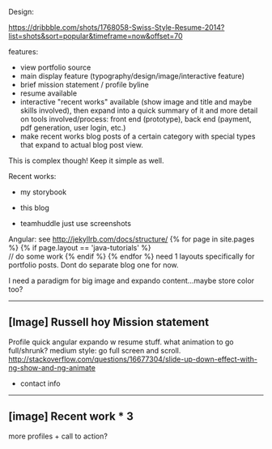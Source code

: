 Design:

https://dribbble.com/shots/1768058-Swiss-Style-Resume-2014?list=shots&sort=popular&timeframe=now&offset=70

features:

- view portfolio source
- main display feature (typography/design/image/interactive feature)
- brief mission statement / profile byline
- resume available
- interactive "recent works" available (show image and title and maybe skills involved), then expand into a quick summary of it and more detail on tools involved/process: front end (prototype), back end (payment, pdf generation, user login, etc.)
- make recent works blog posts of a certain category with special types that expand to actual blog post view. 

This is complex though! Keep it simple as well.

Recent works:

- my storybook

- this blog


- teamhuddle
just use screenshots


Angular:
see http://jekyllrb.com/docs/structure/
{% for page in site.pages %}
    {% if page.layout == 'java-tutorials' %}  
     // do some work
    {% endif %}
{% endfor %}
need 1 layouts specifically for portfolio posts. Dont do separate blog one for now.

I need a paradigm for big image and expando content...maybe store color too?




---
[Image]
Russell hoy
Mission statement
----
Profile
quick angular expando w resume stuff. what animation to go full/shrunk?  medium style: go full screen and scroll.
http://stackoverflow.com/questions/16677304/slide-up-down-effect-with-ng-show-and-ng-animate
+ contact info
----
[image]
Recent work * 3
---
more profiles + call to action?

